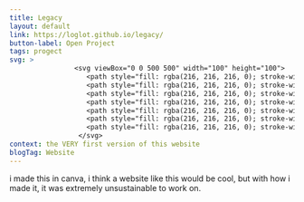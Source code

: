 ```yaml
---
title: Legacy
layout: default
link: https://loglot.github.io/legacy/
button-label: Open Project
tags: progect
svg: >                     
                <svg viewBox="0 0 500 500" width="100" height="100">
                   <path style="fill: rgba(216, 216, 216, 0); stroke-width: 15px; stroke: rgb(0, 0, 0);" d="M 60.933 125.071 L 439.148 125.753 L 441.865 367.705 L 64.645 375.097 L 60.933 125.071 Z"></path>
                   <path style="fill: rgba(216, 216, 216, 0); stroke-width: 15px; stroke: rgb(0, 0, 0);" d="M 82.435 181.17 C 82.435 181.17 91.534 171.711 100.481 170.118 C 109.428 168.525 112.002 186.909 120.091 182.375 C 128.18 177.841 131.703 163.408 139.914 165.492 C 148.125 167.576 153.642 174.298 164.06 171.969 C 174.478 169.64 168.595 162.777 176.929 163.389"></path>
                   <path style="fill: rgba(216, 216, 216, 0); stroke-width: 15px; stroke: rgb(0, 0, 0);" d="M 391.147 148.23 C 391.147 148.23 385.46 144.456 369.772 151.809 C 354.084 159.162 360.541 165.036 366.301 172.512 C 372.061 179.988 390.877 193.411 399.823 180.419 C 408.769 167.427 408.403 164.118 401.784 158.603 C 395.165 153.088 390.753 149.781 391.147 148.23 Z"></path>
                   <path style="fill: rgba(216, 216, 216, 0); stroke-width: 15px; stroke: rgb(0, 0, 0);" d="M 231.042 217.498 C 231.042 217.498 234.045 202.955 250.14 214.703 C 266.235 226.451 250.67 227.308 266.235 226.45 C 281.8 225.592 267.851 215.601 281.8 225.592 C 295.749 235.583 287.59 236.332 309.616 237.54 C 331.642 238.748 319.715 227.778 331.642 238.748 C 343.569 249.718 328.255 251.319 343.57 249.719"></path>
                   <path style="fill: rgba(216, 216, 216, 0); stroke-width: 15px; stroke: rgb(0, 0, 0);" d="M 218.238 291.447 C 218.238 291.447 222.252 286.555 243.767 290.507 C 265.281 294.459 244.475 294.748 265.281 294.459 C 286.087 294.17 267.441 290.809 286.087 294.17 C 304.733 297.531 293.827 297.783 323.269 298.19 C 352.712 298.596 336.769 294.906 352.712 298.596 C 368.655 302.286 348.184 302.825 368.656 302.287"></path>
                   <path style="fill: rgba(216, 216, 216, 0); stroke-width: 15px; stroke: rgb(0, 0, 0);" d="M 136.209 250.638 C 136.209 250.638 145.308 241.179 154.255 239.586 C 163.202 237.993 165.776 256.377 173.865 251.843 C 181.954 247.309 185.477 232.876 193.688 234.96 C 201.899 237.044 207.416 243.766 217.834 241.437 C 228.252 239.108 222.369 232.245 230.703 232.857"></path>
                   <path style="fill: rgba(216, 216, 216, 0); stroke-width: 15px; stroke: rgb(0, 0, 0);" d="M 93.894 306.084 C 93.894 306.084 102.993 296.625 111.94 295.032 C 120.887 293.439 123.461 311.823 131.55 307.289 C 139.639 302.755 143.162 288.322 151.373 290.406 C 159.584 292.49 165.101 299.212 175.519 296.883 C 185.937 294.554 180.054 287.691 188.388 288.303"></path>
                 </svg>
context: the VERY first version of this website
blogTag: Website
---
```

i made this in canva, i think a website like this would be cool, but with how i made it, it was extremely unsustainable to work on.